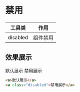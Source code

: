 # 禁用

<Example class="p-0">
  <table class="table">
    <thead>
      <tr>
        <th>工具类</th>
        <th>作用</th>
      </tr>
    </thead>
    <tbody>
      <tr>
        <td>disabled</td>
        <td>组件禁用</td>
      </tr>
    </tbody>
   </table>
</Example>

## 效果展示

<Example class="row gap-3 items-center h-10">
  <a>默认展示</a>
  <a class="disabled">禁用展示</a>
</Example>

```html
<a>默认展示</a>
<a class="disabled">禁用展示</a>
```
